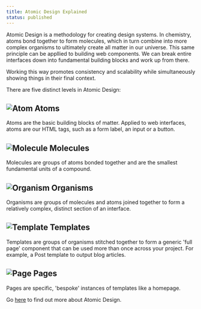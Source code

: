 ```yaml
---
title: Atomic Design Explained
status: published
---
```


Atomic Design is a methodology for creating design systems. In chemistry, atoms bond together to form molecules, which in turn combine into more complex organisms to ultimately create all matter in our universe. This same principle can be appllied to building web components. We can break entire interfaces down into fundamental building blocks and work up from there.

Working this way promotes consistency and scalability while simultaneously showing things in their final context.

There are five distinct levels in Atomic Design:

## ![Atom](/assets/images/icon-atoms.svg "Atom") Atoms

Atoms are the basic building blocks of matter. Applied to web interfaces, atoms are our HTML tags, such as a form label, an input or a button.

## ![Molecule](/assets/images/icon-molecules.svg "Molecule") Molecules

Molecules are groups of atoms bonded together and are the smallest fundamental units of a compound.

## ![Organism](/assets/images/icon-organisms.svg "Organism") Organisms

Organisms are groups of molecules and atoms joined together to form a relatively complex, distinct section of an interface.

## ![Template](/assets/images/icon-templates.svg "Template") Templates

Templates are groups of organisms stitched together to form a generic 'full page' component that can be used more than once across your project. For example, a Post template to output blog articles.

## ![Page](/assets/images/icon-pages.svg "Page") Pages

Pages are specific, 'bespoke' instances of templates like a homepage.

Go [here](http://bradfrost.com/blog/post/atomic-web-design/) to find out more about Atomic Design.
